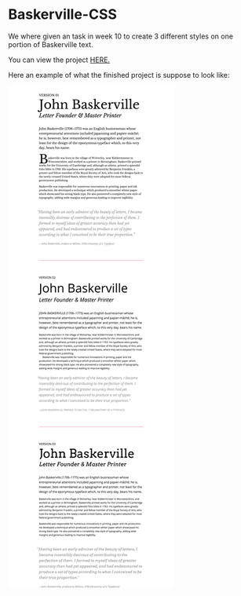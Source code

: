 # Baskerville-CSS

We where given an task in week 10 to create 3 different styles on one portion of Baskerville text.

You can view the project
[HERE.](https://github.com/nathanpatton.github.io/Baskerville-CSS)

Here an example of what the finished project is suppose to look like:


![alt text](make_this_1.png "An example of that it should look like.")

